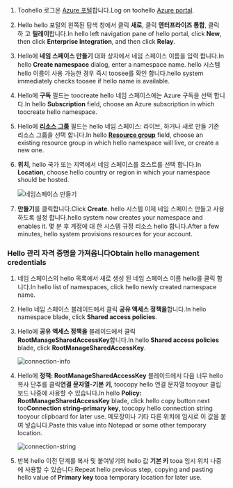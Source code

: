 1. <span data-ttu-id="78a04-101">Toohello 로그온 [Azure 포털][Azure portal]합니다.</span><span class="sxs-lookup"><span data-stu-id="78a04-101">Log on toohello [Azure portal][Azure portal].</span></span>
2. <span data-ttu-id="78a04-102">Hello hello 포털의 왼쪽된 탐색 창에서 클릭 **새로**, 클릭 **엔터프라이즈 통합**, 클릭 하 고 **릴레이**합니다.</span><span class="sxs-lookup"><span data-stu-id="78a04-102">In hello left navigation pane of hello portal, click **New**, then click **Enterprise Integration**, and then click **Relay**.</span></span>
3. <span data-ttu-id="78a04-103">Hello에 **네임 스페이스 만들기** 대화 상자에서 네임 스페이스 이름을 입력 합니다.</span><span class="sxs-lookup"><span data-stu-id="78a04-103">In hello **Create namespace** dialog, enter a namespace name.</span></span> <span data-ttu-id="78a04-104">hello 시스템 hello 이름이 사용 가능한 경우 즉시 toosee를 확인 합니다.</span><span class="sxs-lookup"><span data-stu-id="78a04-104">hello system immediately checks toosee if hello name is available.</span></span>
4. <span data-ttu-id="78a04-105">Hello에 **구독** 필드는 toocreate hello 네임 스페이스에는 Azure 구독을 선택 합니다.</span><span class="sxs-lookup"><span data-stu-id="78a04-105">In hello **Subscription** field, choose an Azure subscription in which toocreate hello namespace.</span></span>
5. <span data-ttu-id="78a04-106">Hello에  **[리소스 그룹](../articles/azure-resource-manager/resource-group-portal.md)**  필드는 hello 네임 스페이스: 라이브, 하거나 새로 만들 기존 리소스 그룹을 선택 합니다.</span><span class="sxs-lookup"><span data-stu-id="78a04-106">In hello **[Resource group](../articles/azure-resource-manager/resource-group-portal.md)** field, choose an existing resource group in which hello namespace will live, or create a new one.</span></span>      
6. <span data-ttu-id="78a04-107">**위치**, hello 국가 또는 지역에서 네임 스페이스를 호스트를 선택 합니다.</span><span class="sxs-lookup"><span data-stu-id="78a04-107">In **Location**, choose hello country or region in which your namespace should be hosted.</span></span>
   
    ![네임스페이스 만들기][create-namespace]
7. <span data-ttu-id="78a04-109">**만들기**를 클릭합니다.</span><span class="sxs-lookup"><span data-stu-id="78a04-109">Click **Create**.</span></span> <span data-ttu-id="78a04-110">hello 시스템 이제 네임 스페이스 만들고 사용 하도록 설정 합니다.</span><span class="sxs-lookup"><span data-stu-id="78a04-110">hello system now creates your namespace and enables it.</span></span> <span data-ttu-id="78a04-111">몇 분 후 계정에 대 한 시스템 규정 리소스 hello 합니다.</span><span class="sxs-lookup"><span data-stu-id="78a04-111">After a few minutes, hello system provisions resources for your account.</span></span>

### <a name="obtain-hello-management-credentials"></a><span data-ttu-id="78a04-112">Hello 관리 자격 증명을 가져옵니다</span><span class="sxs-lookup"><span data-stu-id="78a04-112">Obtain hello management credentials</span></span>
1. <span data-ttu-id="78a04-113">네임 스페이스의 hello 목록에서 새로 생성 된 네임 스페이스 이름 hello를 클릭 합니다.</span><span class="sxs-lookup"><span data-stu-id="78a04-113">In hello list of namespaces, click hello newly created namespace name.</span></span>
2. <span data-ttu-id="78a04-114">Hello 네임 스페이스 블레이드에서 클릭 **공유 액세스 정책을**합니다.</span><span class="sxs-lookup"><span data-stu-id="78a04-114">In hello namespace blade, click **Shared access policies**.</span></span>
3. <span data-ttu-id="78a04-115">Hello에 **공유 액세스 정책을** 블레이드에서 클릭 **RootManageSharedAccessKey**합니다.</span><span class="sxs-lookup"><span data-stu-id="78a04-115">In hello **Shared access policies** blade, click **RootManageSharedAccessKey**.</span></span>
   
    ![connection-info][connection-info]
4. <span data-ttu-id="78a04-117">Hello에 **정책: RootManageSharedAccessKey** 블레이드에서 다음 너무 hello 복사 단추를 클릭**연결 문자열-기본 키**, toocopy hello 연결 문자열 tooyour 클립보드 나중에 사용할 수 있습니다.</span><span class="sxs-lookup"><span data-stu-id="78a04-117">In hello **Policy: RootManageSharedAccessKey** blade, click hello copy button next too**Connection string–primary key**, toocopy hello connection string tooyour clipboard for later use.</span></span> <span data-ttu-id="78a04-118">메모장이나 기타 다른 위치에 임시로 이 값을 붙여 넣습니다.</span><span class="sxs-lookup"><span data-stu-id="78a04-118">Paste this value into Notepad or some other temporary location.</span></span>
   
    ![connection-string][connection-string]

5. <span data-ttu-id="78a04-120">반복 hello 이전 단계를 복사 및 붙여넣기의 hello 값 **기본 키** tooa 임시 위치 나중에 사용할 수 있습니다.</span><span class="sxs-lookup"><span data-stu-id="78a04-120">Repeat hello previous step, copying and pasting hello value of **Primary key** tooa temporary location for later use.</span></span>  

<!--Image references-->

[create-namespace]: ./media/relay-create-namespace-portal/create-namespace.png
[connection-info]: ./media/relay-create-namespace-portal/connection-info.png
[connection-string]: ./media/relay-create-namespace-portal/connection-string.png
[Azure portal]: https://portal.azure.com
